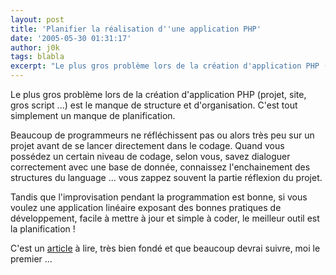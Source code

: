```yaml
---
layout: post
title: 'Planifier la réalisation d''une application PHP'
date: '2005-05-30 01:31:17'
author: j0k
tags: blabla
excerpt: "Le plus gros problème lors de la création d'application PHP (projet, site, gros script ...) est le manque de structure et d'organisation. C'est tout simplement un manque de planification.     \nBeaucoup de programmeurs ne réfléchissent pas ou alors très peu sur un projet avant de se lancer directement dans le codage. Quand vous possédez un certain niveau de      …"
---
```


Le plus gros problème lors de la création d'application PHP (projet, site, gros script ...) est le manque de structure et d'organisation. C'est tout simplement un manque de planification.

Beaucoup de programmeurs ne réfléchissent pas ou alors très peu sur un projet avant de se lancer directement dans le codage. Quand vous possédez un certain niveau de codage, selon vous, savez dialoguer correctement avec une base de donnée, connaissez l'enchainement des structures du language ... vous zappez souvent la partie réflexion du projet.

Tandis que l'improvisation pendant la programmation est bonne, si vous voulez une application linéaire exposant des bonnes pratiques de développement, facile à mettre à jour et simple à coder, le meilleur outil est la planification !

C'est un [article](http://www.phpfreaks.com/tutorials/135/0.php) à lire, très bien fondé et que beaucoup devrai suivre, moi le premier ...
